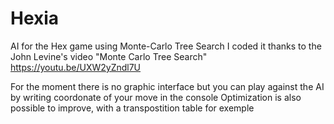 # Hexia
AI for the Hex game using Monte-Carlo Tree Search
I coded it thanks to the John Levine's video "Monte Carlo Tree Search" https://youtu.be/UXW2yZndl7U

For the moment there is no graphic interface but you can play against the AI by writing coordonate of your move in the console
Optimization is also possible to improve, with a transpostition table for exemple
